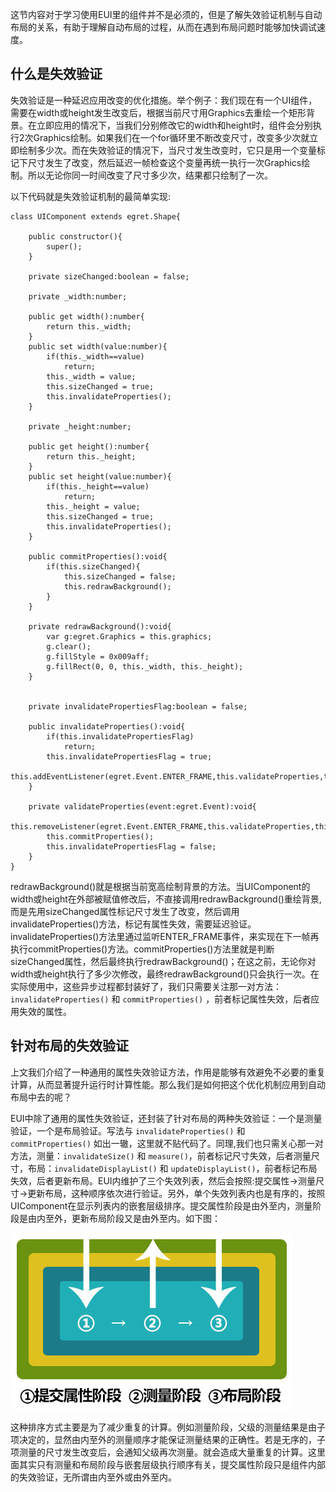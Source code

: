 这节内容对于学习使用EUI里的组件并不是必须的，但是了解失效验证机制与自动布局的关系，有助于理解自动布局的过程，从而在遇到布局问题时能够加快调试速度。

## 什么是失效验证

失效验证是一种延迟应用改变的优化措施。举个例子：我们现在有一个UI组件，需要在width或height发生改变后，根据当前尺寸用Graphics去重绘一个矩形背景。在立即应用的情况下，当我们分别修改它的width和height时，组件会分别执行2次Graphics绘制。如果我们在一个for循环里不断改变尺寸，改变多少次就立即绘制多少次。而在失效验证的情况下，当尺寸发生改变时，它只是用一个变量标记下尺寸发生了改变，然后延迟一帧检查这个变量再统一执行一次Graphics绘制。所以无论你同一时间改变了尺寸多少次，结果都只绘制了一次。

以下代码就是失效验证机制的最简单实现:

```
class UIComponent extends egret.Shape{

    public constructor(){
        super();
    }

    private sizeChanged:boolean = false;

    private _width:number;

    public get width():number{
        return this._width;
    }
    public set width(value:number){
        if(this._width==value)
            return;
        this._width = value;
        this.sizeChanged = true;
        this.invalidateProperties();
    }

    private _height:number;

    public get height():number{
        return this._height;
    }
    public set height(value:number){
        if(this._height==value)
            return;
        this._height = value;
        this.sizeChanged = true;
        this.invalidateProperties();
    }

    public commitProperties():void{
        if(this.sizeChanged){
            this.sizeChanged = false;
            this.redrawBackground();
        }
    }

    private redrawBackground():void{
        var g:egret.Graphics = this.graphics;
        g.clear();
        g.fillStyle = 0x009aff;
        g.fillRect(0, 0, this._width, this._height);
    }


    private invalidatePropertiesFlag:boolean = false;

    public invalidateProperties():void{
        if(this.invalidatePropertiesFlag)
            return;
        this.invalidatePropertiesFlag = true;
        this.addEventListener(egret.Event.ENTER_FRAME,this.validateProperties,this);
    }

    private validateProperties(event:egret.Event):void{
        this.removeListener(egret.Event.ENTER_FRAME,this.validateProperties,this);
        this.commitProperties();
        this.invalidatePropertiesFlag = false;
    }
}
```

redrawBackground()就是根据当前宽高绘制背景的方法。当UIComponent的width或height在外部被赋值修改后，不直接调用redrawBackground()重绘背景,而是先用sizeChanged属性标记尺寸发生了改变，然后调用invalidateProperties()方法，标记有属性失效，需要延迟验证。invalidateProperties()方法里通过监听ENTER_FRAME事件，来实现在下一帧再执行commitProperties()方法。commitProperties()方法里就是判断sizeChanged属性，然后最终执行redrawBackground()；在这之前，无论你对width或height执行了多少次修改，最终redrawBackground()只会执行一次。在实际使用中，这些异步过程都封装好了，我们只需要关注那一对方法： `invalidateProperties()` 和 `commitProperties()` ，前者标记属性失效，后者应用失效的属性。

## 针对布局的失效验证

上文我们介绍了一种通用的属性失效验证方法，作用是能够有效避免不必要的重复计算，从而显著提升运行时计算性能。那么我们是如何把这个优化机制应用到自动布局中去的呢？

EUI中除了通用的属性失效验证，还封装了针对布局的两种失效验证：一个是测量验证，一个是布局验证。写法与 `invalidateProperties()` 和 `commitProperties()` 如出一辙，这里就不贴代码了。同理,我们也只需关心那一对方法，测量：`invalidateSize()` 和 `measure()`，前者标记尺寸失效，后者测量尺寸，布局：`invalidateDisplayList()` 和 `updateDisplayList()`，前者标记布局失效，后者更新布局。EUI内维护了三个失效列表，然后会按照:提交属性-&gt;测量尺寸-&gt;更新布局，这种顺序依次进行验证。另外，单个失效列表内也是有序的，按照UIComponent在显示列表内的嵌套层级排序。提交属性阶段是由外至内，测量阶段是由内至外，更新布局阶段又是由外至内。如下图：


![](55cdd5b0ed17f.jpg)


这种排序方式主要是为了减少重复的计算。例如测量阶段，父级的测量结果是由子项决定的，显然由内至外的测量顺序才能保证测量结果的正确性。若是无序的，子项测量的尺寸发生改变后，会通知父级再次测量。就会造成大量重复的计算。这里面其实只有测量和布局阶段与嵌套层级执行顺序有关，提交属性阶段只是组件内部的失效验证，无所谓由内至外或由外至内。
